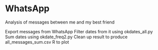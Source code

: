 # WhatsApp
Analysis of messages between me and my best friend

Export messages from WhatsApp
Filter dates from it using okdates_all.py
Sum dates using okdate_freq2.py
Clean up result to produce all_messages_sum.csv 
R to plot

